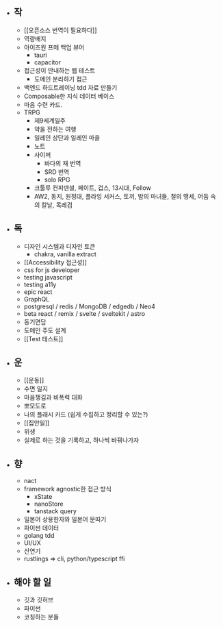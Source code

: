 - ## 작
	- [[오픈소스 번역이 필요하다]]
	- 역량배지
	- 아이즈원 프메 백업 뷰어
		- tauri
		- capacitor
	- 접근성이 안내하는 웹 테스트
		- 도메인 분리하기 접근
	- 백엔드 하드트레이닝 tdd 자료 만들기
	- Composable한 지식 데이터 베이스
	- 마음 수련 카드.
	- TRPG
		- 제9세계일주
		- 약을 전하는 여행
		- 일레인 상단과 일레인 마을
		- 노트
		- 사이퍼
			- 바다의 재 번역
			- SRD 번역
			- solo RPG
		- 크툴루 컨피덴셜, 페이트, 겁스, 13시대, Follow
		- AW2, 동지, 원정대, 플라잉 서커스, 토끼, 밤의 마녀들, 철의 맹세, 어둠 속의 칼날, 목레검
- ## 독
	- 디자인 시스템과 디자인 토큰
		- chakra, vanilla extract
	- [[Accessibility 접근성]]
	- css for js developer
	- testing javascript
	- testing a11y
	- epic react
	- GraphQL
	- postgresql / redis / MongoDB / edgedb / Neo4
	- beta react / remix / svelte / sveltekit / astro
	- 동기면담
	- 도메인 주도 설계
	- [[Test 테스트]]
- ## 운
	- [[운동]]
	- 수면 일지
	- 마음챙김과 비폭력 대화
	- 뽀모도로
	- 나의 플래시 카드 (쉽게 수집하고 정리할 수 있는?)
	- [[집안일]]
	- 위생
	- 실제로 하는 것을 기록하고, 하나씩 바꿔나가자
- ## 향
	- nact
	- framework agnostic한 접근 방식
		- xState
		- nanoStore
		- tanstack query
	- 일본어 상용한자와 일본어 문따기
	- 파이썬 데이터
	- golang tdd
	- UI/UX
	- 산연기
	- rustlings => cli, python/typescript ffi
- ## 해야 할 일
	- 깃과 깃허브
	- 파이썬
	- 코칭하는 분들